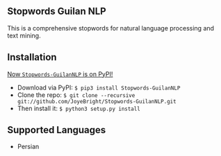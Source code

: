 ## Stopwords Guilan NLP

This is  a comprehensive stopwords for natural language processing and text mining.

## Installation

[Now `Stopwords-GuilanNLP` is on PyPI!](http://pypi.python.org/pypi/stop-words)
<br>
   * Download via PyPI: `$ pip3 install Stopwords-GuilanNLP`
   * Clone the repo: `$ git clone --recursive git://github.com/JoyeBright/Stopwords-GuilanNLP.git`
   * Then install it: `$ python3 setup.py install`


## Supported Languages
   * Persian

